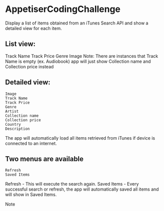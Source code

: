 # AppetiserCodingChallenge
Display a list of items obtained from an iTunes Search API and show a detailed view for each item.

## List view:
Track Name
Track Price
Genre
Image
Note: There are instances that Track Name is empty (ex. Audiobook) app will just show Collection name and Collection price instead

## Detailed view:

```
Image
Track Name
Track Price
Genre
Artist
Collection name 
Collection price 
Country
Description
```

The app will automatically load all items retrieved from iTunes if device is connected to an internet.

## Two menus are available
```
Refresh 
Saved Items
```
Refresh - This will execute the search again.
Saved Items - Every successful search or refresh, the app will automatically saved all items and will show in Saved Items.

Note

